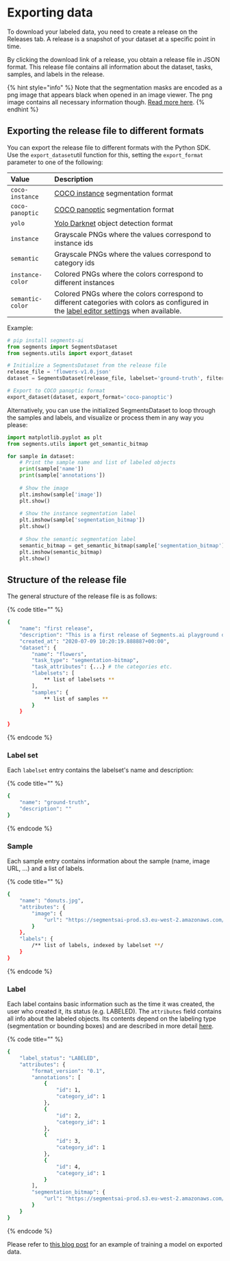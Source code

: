# Exporting data

To download your labeled data, you need to create a release on the Releases tab. A release is a snapshot of your dataset at a specific point in time.

By clicking the download link of a release, you obtain a release file in JSON format. This release file contains all information about the dataset, tasks, samples, and labels in the release.

{% hint style="info" %}
Note that the segmentation masks are encoded as a png image that appears black when opened in an image viewer. The png image contains all necessary information though. [Read more here](label-types.md#segmentation-masks).
{% endhint %}

## Exporting the release file to different formats

You can export the release file to different formats with the Python SDK. Use the `export_dataset`util function for this, setting the `export_format` parameter to one of the following:

| Value | Description |
| :--- | :--- |
| `coco-instance` | [COCO instance](https://cocodataset.org/#format-data) segmentation format |
| `coco-panoptic` | [COCO panoptic](https://cocodataset.org/#format-data) segmentation format |
| `yolo` | [Yolo Darknet](https://github.com/AlexeyAB/darknet) object detection format |
| `instance` | Grayscale PNGs where the values correspond to instance ids |
| `semantic` | Grayscale PNGs where the values correspond to category ids |
| `instance-color` | Colored PNGs where the colors correspond to different instances |
| `semantic-color` | Colored PNGs where the colors correspond to different categories with colors as configured in the [label editor settings](configure-label-editor.md) when available. |

Example:

```python
# pip install segments-ai
from segments import SegmentsDataset
from segments.utils import export_dataset

# Initialize a SegmentsDataset from the release file
release_file = 'flowers-v1.0.json'
dataset = SegmentsDataset(release_file, labelset='ground-truth', filter_by=['labeled', 'reviewed'])

# Export to COCO panoptic format
export_dataset(dataset, export_format='coco-panoptic')
```

Alternatively, you can use the initialized SegmentsDataset to loop through the samples and labels, and visualize or process them in any way you please:

```python
import matplotlib.pyplot as plt
from segments.utils import get_semantic_bitmap

for sample in dataset:
    # Print the sample name and list of labeled objects
    print(sample['name'])
    print(sample['annotations'])
    
    # Show the image
    plt.imshow(sample['image'])
    plt.show()
    
    # Show the instance segmentation label
    plt.imshow(sample['segmentation_bitmap'])
    plt.show()
    
    # Show the semantic segmentation label
    semantic_bitmap = get_semantic_bitmap(sample['segmentation_bitmap'], sample['annotations'])
    plt.imshow(semantic_bitmap)
    plt.show()
```

## Structure of the release file

The general structure of the release file is as follows:

{% code title="" %}
```bash
{
    "name": "first release",
    "description": "This is a first release of Segments.ai playground dataset",
    "created_at": "2020-07-09 10:20:19.888887+00:00",
    "dataset": {
        "name": "flowers",
        "task_type": "segmentation-bitmap",
        "task_attributes": {...} # the categories etc.
        "labelsets": [
            ** list of labelsets **
        ],
        "samples": {
            ** list of samples **
        }
    }
    
}
```
{% endcode %}

### Label set

Each `labelset` entry contains the labelset's name and description:

{% code title="" %}
```bash
{
    "name": "ground-truth",
    "description": ""
}
```
{% endcode %}

### Sample

Each sample entry contains information about the sample \(name, image URL, ...\) and a list of labels.

{% code title="" %}
```bash
{
    "name": "donuts.jpg",
    "attributes": {
        "image": {
            "url": "https://segmentsai-prod.s3.eu-west-2.amazonaws.com/assets/segments/3b8b3da2-f09a-494b-999e-37250dfbf5b6.jpg"
        }
    },
    "labels": {
        /** list of labels, indexed by labelset **/    
    }
}
```
{% endcode %}

### Label

Each label contains basic information such as the time it was created, the user who created it, its status \(e.g. LABELED\). The `attributes` field contains all info about the labeled objects. Its contents depend on the labeling type \(segmentation or bounding boxes\) and are described in more detail [here](label-types.md).

{% code title="" %}
```bash
{
    "label_status": "LABELED",
    "attributes": {
        "format_version": "0.1",
        "annotations": [
            {
                "id": 1,
                "category_id": 1
            },
            {
                "id": 2,
                "category_id": 1
            },
            {
                "id": 3,
                "category_id": 1
            },
            {
                "id": 4,
                "category_id": 1
            }
        ],
        "segmentation_bitmap": {
            "url": "https://segmentsai-prod.s3.eu-west-2.amazonaws.com/assets/segments/504e7633-ef51-49c3-8b0e-d4eb9100532d.png"
        }
    }
}
```
{% endcode %}

Please refer to [this blog post](https://segments.ai/blog/speed-up-image-segmentation-with-model-assisted-labeling) for an example of training a model on exported data.

